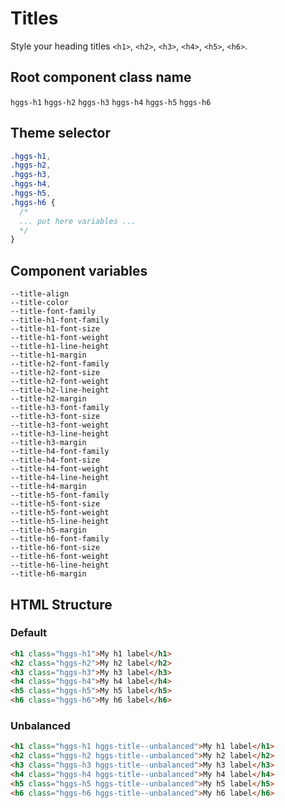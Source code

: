 # Titles

Style your heading titles `<h1>`, `<h2>`, `<h3>`, `<h4>`, `<h5>`, `<h6>`.

## Root component class name

`hggs-h1`
`hggs-h2`
`hggs-h3`
`hggs-h4`
`hggs-h5`
`hggs-h6`

## Theme selector

```css
.hggs-h1,
.hggs-h2,
.hggs-h3,
.hggs-h4,
.hggs-h5,
.hggs-h6 {
  /*
  ... put here variables ...
  */
}
```

## Component variables

```
--title-align
--title-color
--title-font-family
--title-h1-font-family
--title-h1-font-size
--title-h1-font-weight
--title-h1-line-height
--title-h1-margin
--title-h2-font-family
--title-h2-font-size
--title-h2-font-weight
--title-h2-line-height
--title-h2-margin
--title-h3-font-family
--title-h3-font-size
--title-h3-font-weight
--title-h3-line-height
--title-h3-margin
--title-h4-font-family
--title-h4-font-size
--title-h4-font-weight
--title-h4-line-height
--title-h4-margin
--title-h5-font-family
--title-h5-font-size
--title-h5-font-weight
--title-h5-line-height
--title-h5-margin
--title-h6-font-family
--title-h6-font-size
--title-h6-font-weight
--title-h6-line-height
--title-h6-margin
```

## HTML Structure

### Default

```html
<h1 class="hggs-h1">My h1 label</h1>
<h2 class="hggs-h2">My h2 label</h2>
<h3 class="hggs-h3">My h3 label</h3>
<h4 class="hggs-h4">My h4 label</h4>
<h5 class="hggs-h5">My h5 label</h5>
<h6 class="hggs-h6">My h6 label</h6>
```

### Unbalanced

```html
<h1 class="hggs-h1 hggs-title--unbalanced">My h1 label</h1>
<h2 class="hggs-h2 hggs-title--unbalanced">My h2 label</h2>
<h3 class="hggs-h3 hggs-title--unbalanced">My h3 label</h3>
<h4 class="hggs-h4 hggs-title--unbalanced">My h4 label</h4>
<h5 class="hggs-h5 hggs-title--unbalanced">My h5 label</h5>
<h6 class="hggs-h6 hggs-title--unbalanced">My h6 label</h6>
```

